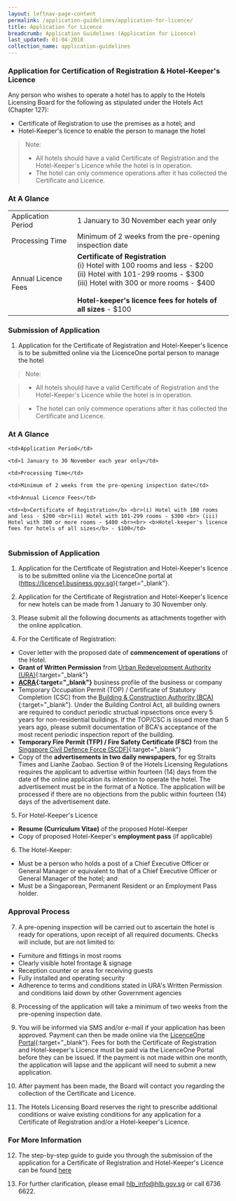```yaml
---
layout: leftnav-page-content
permalink: /application-guidelines/application-for-licence/ 
title: Application for Licence 
breadcrumb: Application Guidelines (Application for Licence) 
last_updated: 01-04-2018 
collection_name: application-guidelines
---
```


### **Application for Certification of Registration & Hotel-Keeper's Licence**

Any person who wishes to operate a hotel has to apply to the Hotels Licensing Board for the following as stipulated under the Hotels Act (Chapter 127):

* Certificate of Registration to use the premises as a hotel; and 
* Hotel-Keeper's licence to enable the person to manage the hotel

> Note: 
> * All hotels should have a valid Certificate of Registration and the Hotel-Keeper's Licence while the hotel is in operation. 
> * The hotel can only commence operations after it has collected the Certificate and Licence.

### **At A Glance**

<table class="table-v">
  <tr>
    <td>Application Period</td>
    <td>1 January to 30 November each year only</td>
  </tr>
  <tr>
    <td>Processing Time</td>
    <td>Minimum of 2 weeks from the pre-opening inspection date</td>
  </tr>
  <tr>
    <td>Annual Licence Fees</td>
    <td><b>Certificate of Registration</b> <br>(i) Hotel with 100 rooms and less - $200 <br>(ii) Hotel with 101-299 rooms - $300 <br> (iii) Hotel with 300 or more rooms - $400 <br><br> <b>Hotel-keeper's licence fees for hotels of all sizes</b> - $100</td>
  </tr>
</table>

### **Submission of Application**

1. Application for the Certificate of Registration and Hotel-Keeper's licence is to be submitted online via the LicenceOne portal  person to manage the hotel

> Note: 

> * All hotels should have a valid Certificate of Registration and the Hotel-Keeper's Licence while the hotel is in operation. 

> * The hotel can only commence operations after it has collected the Certificate and Licence.



### **At A Glance**



<table class="table-v">

  <tr>

    <td>Application Period</td>

    <td>1 January to 30 November each year only</td>

  </tr>

  <tr>

    <td>Processing Time</td>

    <td>Minimum of 2 weeks from the pre-opening inspection date</td>

  </tr>

  <tr>

    <td>Annual Licence Fees</td>

    <td><b>Certificate of Registration</b> <br>(i) Hotel with 100 rooms and less - $200 <br>(ii) Hotel with 101-299 rooms - $300 <br> (iii) Hotel with 300 or more rooms - $400 <br><br> <b>Hotel-keeper's licence fees for hotels of all sizes</b> - $100</td>

  </tr>

</table>



### **Submission of Application**



1. Application for the Certificate of Registration and Hotel-Keeper's licence is to be submitted online via the LicenceOne portal at (https://licence1.business.gov.sg){:target="_blank"}.

2. Application for the Certificate of Registration and Hotel-Keeper's licence for new hotels can be made from 1 January to 30 November only.

3. Please submit all the following documents as attachments together with the online application.


4. For the Certificate of Registration: 
* Cover letter with the proposed date of **commencement of operations** of the Hotel.
* **Grant of Written Permission** from [Urban Redevelopment Authority (URA)](https://www.ura.gov.sg){:target="_blank"} 
* **[ACRA](https://www.acra.gov.sg){:target="_blank"}** business profile of the business or company 
* Temporary Occupation Permit (TOP) / Certificate of Statutory Completion (CSC) from the [Building & Construction Authority (BCA)](https://www.bca.gov.sg){:target="_blank"}. Under the Building Control Act, all building owners are required to conduct periodic structual inpsections once every 5 years for non-residential buildings. If the TOP/CSC is issued more than 5 years ago, please submit documentation of BCA's acceptance of the most recent periodic inspection report of the building.  
* **Temporary Fire Permit (TFP) / Fire Safety Certificate (FSC)** from the [Singapore Civil Defence Force (SCDF)](https://www.scdf.gov.sg){:target="_blank"}  
* Copy of the **advertisements in two daily newspapers**, for eg Straits Times and Lianhe Zaobao. Section 9 of the Hotels Licensing Regulations requires the applicant to advertise within fourteen (14) days from the date of the online application its intention to operate the hotel. The advertisement must be in the format of a Notice. The application will be processed if there are no objections from the public within fourteen (14) days of the advertisement date.

5. For Hotel-Keeper's Licence 
* **Resume (Curriculum Vitae)** of the proposed Hotel-Keeper 
* Copy of proposed Hotel-Keeper's **employment pass** (if applicable)

6. The Hotel-Keeper:
* Must be a person who holds a post of a Chief Executive Officer or General Manager or equivalent to that of a Chief Executive Officer or General Manager of the hotel; and 
* Must be a Singaporean, Permanent Resident or an Employment Pass holder. 

### **Approval Process**

7. A pre-opening inspection will be carried out to ascertain the hotel is ready for operations, upon receipt of all required documents. Checks will include, but are not limited to: 
* Furniture and fittings in most rooms 
* Clearly visible hotel frontage & signage 
* Reception counter or area for receiving guests 
* Fully installed and operating security 
* Adherence to terms and conditions stated in URA's Written Permission and conditions laid down by other Government agencies

8. Processing of the application will take a minimum of two weeks from the pre-opening inspection date. 

9. You will be informed via SMS and/or e-mail if your application has been approved. Payment can then be made online via the [LicenceOne Portal](https://www.licence1.business.gov.sg){:target="_blank"}. Fees for both the Certificate of Registration and Hotel-keeper's Licence must be paid via the LicenceOne Portal before they can be issued. If the payment is not made within one month, the application will lapse and the applicant will need to submit a new application. 

10. After payment has been made, the Board will contact you regarding the collection of the Certificate and Licence. 


11. The Hotels Licensing Board reserves the right to prescribe additional conditions or waive existing conditions for any application for a Certificate of Registration and/or a Hotel-keeper's Licence.

### **For More Information**

12. The step-by-step guide to guide you through the submission of the application for a Certificate of Registration and Hotel-Keeper's Licence can be found [here]({{site.baseurl}}/files/guides/guide-new-application.pdf)

13. For further clarification, please email [hlb_info@hlb.gov.sg](mailto:hlb_info@hlb.gov.sg) or call 6736 6622.        
